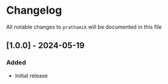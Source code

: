# Changelog

All notable changes to `prathamik` will be documented in this file

## [1.0.0] - 2024-05-19

### Added

- Initial release
